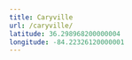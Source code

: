 ```yaml
---
title: Caryville
url: /caryville/
latitude: 36.298968200000004
longitude: -84.22326120000001
---
```

